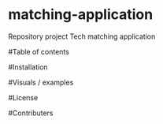 # matching-application
Repository project Tech matching application

#Table of contents


#Installation


#Visuals / examples


#License


#Contributers
